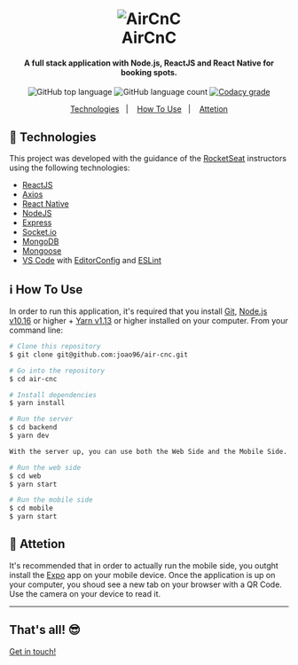<h1 align="center">
    <img alt="AirCnC" src="https://arturkilldragon.files.wordpress.com/2019/06/omnistack-wallpaper-1920x1080.png" />
    <br>
    AirCnC
</h1>

<h4 align="center">
  A full stack application with Node.js, ReactJS and React Native for booking spots.
</h4>
<p align="center">
  <img alt="GitHub top language" src="https://img.shields.io/badge/javascript-88.9%25-yellow">

  <img alt="GitHub language count" src="https://img.shields.io/badge/languages-3-blue">

  <a href="https://www.codacy.com/manual/joao96/air-cnc?utm_source=github.com&amp;utm_medium=referral&amp;utm_content=joao96/air-cnc&amp;utm_campaign=Badge_Grade">
    <img alt="Codacy grade" src="https://img.shields.io/badge/code%20quality-A-brightgreen">
  </a>
</p>

<p align="center">
  <a href="#checkered_flag-technologies">Technologies</a>&nbsp;&nbsp;&nbsp;|&nbsp;&nbsp;&nbsp;
  <a href="#information_source-how-to-use">How To Use</a>&nbsp;&nbsp;&nbsp;|&nbsp;&nbsp;&nbsp;
  <a href="#rotating_light-attetion">Attetion</a>
</p>

## :checkered_flag: Technologies

This project was developed with the guidance of the [RocketSeat](https://rocketseat.com.br/) instructors using the following technologies:

-   [ReactJS](https://reactjs.org/)
-   [Axios](https://github.com/axios/axios)
-   [React Native](https://facebook.github.io/react-native/)
-   [NodeJS](https://nodejs.org/en/)
-   [Express](https://expressjs.com/pt-br/)
-   [Socket.io](https://socket.io/)
-   [MongoDB](https://www.mongodb.com/)
-   [Mongoose](https://mongoosejs.com/)
-   [VS Code][vc] with [EditorConfig][vceditconfig] and [ESLint][vceslint]

## :information_source: How To Use

In order to run this application, it's required that you install [Git](https://git-scm.com), [Node.js v10.16][nodejs] or higher + [Yarn v1.13][yarn] or higher installed on your computer. From your command line:

```bash
# Clone this repository
$ git clone git@github.com:joao96/air-cnc.git

# Go into the repository
$ cd air-cnc

# Install dependencies
$ yarn install

# Run the server
$ cd backend
$ yarn dev

With the server up, you can use both the Web Side and the Mobile Side.

# Run the web side
$ cd web
$ yarn start

# Run the mobile side
$ cd mobile
$ yarn start
```

## :rotating_light: Attetion
It's recommended that in order to actually run the mobile side, you outght install the [Expo](https://expo.io/) app on your mobile device. Once the application is up on your computer, you shoud see a new tab on your browser with a QR Code. Use the camera on your device to read it.

---
## That's all! 😎

[Get in touch!](https://www.linkedin.com/in/jvpoletti/)

[nodejs]: https://nodejs.org/
[yarn]: https://yarnpkg.com/
[vc]: https://code.visualstudio.com/
[vceditconfig]: https://marketplace.visualstudio.com/items?itemName=EditorConfig.EditorConfig
[vceslint]: https://marketplace.visualstudio.com/items?itemName=dbaeumer.vscode-eslint
